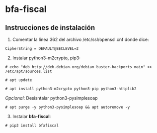 # bfa-fiscal

## Instrucciones de instalación

1) Comentar la línea 362 del archivo /etc/ssl/openssl.cnf donde dice:
```
CipherString = DEFAULT@SECLEVEL=2
```

2) Instalar python3-m2crypto, pip3:

```
# echo "deb http://deb.debian.org/debian buster-backports main" >> /etc/apt/sources.list

# apt update

# apt install python3-m2crypto python3-pip python3-httplib2
```

*Opcional*: Desisntalar python3-pysimplesoap

```
# apt purge -y python3-pysimplesoap && apt autoremove -y
```

3) Instalar **bfa-fiscal**:
```
# pip3 install bfafiscal
```